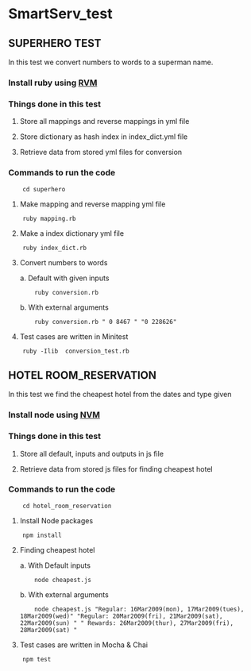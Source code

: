 # SmartServ_test

## SUPERHERO TEST
In this test we convert numbers to words to a superman name.

### Install ruby using [RVM](https://rvm.io/rvm/install)

### Things done in this test

1. Store all mappings and reverse mappings in yml file

2. Store dictionary as hash index in index_dict.yml file

3. Retrieve data from stored yml files for conversion

### Commands to run the code

```
    cd superhero
```

1. Make mapping and reverse mapping yml file
```
    ruby mapping.rb
```

2. Make a index dictionary yml file
```
    ruby index_dict.rb
```

3. Convert numbers to words

    a. Default with given inputs
    ```
        ruby conversion.rb
    ```
    
    b. With external arguments
    ```
        ruby conversion.rb " 0 8467 " "0 228626"
    ```

4. Test cases are written in Minitest
```
    ruby -Ilib  conversion_test.rb
```


## HOTEL ROOM_RESERVATION

In this test we find the cheapest hotel from the dates and type given

### Install node using [NVM](https://nodesource.com/blog/installing-node-js-tutorial-using-nvm-on-mac-os-x-and-ubuntu/)

### Things done in this test

1. Store all default, inputs and outputs in js file

2. Retrieve data from stored js files for finding cheapest hotel

### Commands to run the code

```
    cd hotel_room_reservation
```

1. Install Node packages
```
    npm install
```

2. Finding cheapest hotel

    a. With Default inputs
    ```
        node cheapest.js
    ```
    
    b. With external arguments
    ```
        node cheapest.js "Regular: 16Mar2009(mon), 17Mar2009(tues), 18Mar2009(wed)" "Regular: 20Mar2009(fri), 21Mar2009(sat), 22Mar2009(sun) " " Rewards: 26Mar2009(thur), 27Mar2009(fri), 28Mar2009(sat) "
    ```

3. Test cases are written in Mocha & Chai
```
    npm test
```
